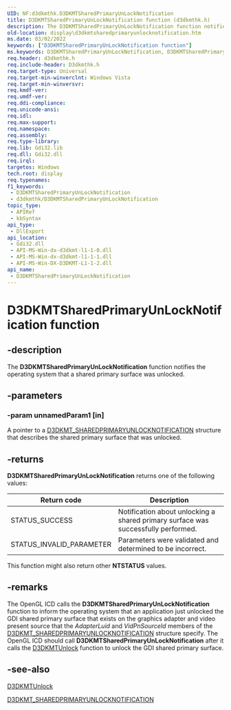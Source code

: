 ```yaml
---
UID: NF:d3dkmthk.D3DKMTSharedPrimaryUnLockNotification
title: D3DKMTSharedPrimaryUnLockNotification function (d3dkmthk.h)
description: The D3DKMTSharedPrimaryUnLockNotification function notifies the operating system that a shared primary surface was unlocked.
old-location: display\d3dkmtsharedprimaryunlocknotification.htm
ms.date: 03/02/2022
keywords: ["D3DKMTSharedPrimaryUnLockNotification function"]
ms.keywords: D3DKMTSharedPrimaryUnLockNotification, D3DKMTSharedPrimaryUnLockNotification function [Display Devices], OpenGL_Functions_311a1879-e3f7-44e2-aa1a-0c070e45bf85.xml, d3dkmthk/D3DKMTSharedPrimaryUnLockNotification, display.d3dkmtsharedprimaryunlocknotification
req.header: d3dkmthk.h
req.include-header: D3dkmthk.h
req.target-type: Universal
req.target-min-winverclnt: Windows Vista
req.target-min-winversvr: 
req.kmdf-ver: 
req.umdf-ver: 
req.ddi-compliance: 
req.unicode-ansi: 
req.idl: 
req.max-support: 
req.namespace: 
req.assembly: 
req.type-library: 
req.lib: Gdi32.lib
req.dll: Gdi32.dll
req.irql: 
targetos: Windows
tech.root: display
req.typenames: 
f1_keywords:
 - D3DKMTSharedPrimaryUnLockNotification
 - d3dkmthk/D3DKMTSharedPrimaryUnLockNotification
topic_type:
 - APIRef
 - kbSyntax
api_type:
 - DllExport
api_location:
 - Gdi32.dll
 - API-MS-Win-dx-d3dkmt-l1-1-0.dll
 - API-MS-Win-dx-d3dkmt-l1-1-1.dll
 - API-MS-Win-DX-D3DKMT-L1-1-2.dll
api_name:
 - D3DKMTSharedPrimaryUnLockNotification
---
```


# D3DKMTSharedPrimaryUnLockNotification function

## -description

The **D3DKMTSharedPrimaryUnLockNotification** function notifies the operating system that a shared primary surface was unlocked.

## -parameters

### -param unnamedParam1 [in]

A pointer to a [D3DKMT_SHAREDPRIMARYUNLOCKNOTIFICATION](ns-d3dkmthk-_d3dkmt_sharedprimaryunlocknotification.md) structure that describes the shared primary surface that was unlocked.

## -returns

**D3DKMTSharedPrimaryUnLockNotification** returns one of the following values:

| Return code | Description |
|--|--|
| STATUS_SUCCESS | Notification about unlocking a shared primary surface was successfully performed. |
| STATUS_INVALID_PARAMETER | Parameters were validated and determined to be incorrect. |

This function might also return other **NTSTATUS** values.

## -remarks

The OpenGL ICD calls the **D3DKMTSharedPrimaryUnLockNotification** function to inform the operating system that an application just unlocked the GDI shared primary surface that exists on the graphics adapter and video present source that the *AdapterLuid* and *VidPnSourceId* members of the [D3DKMT_SHAREDPRIMARYUNLOCKNOTIFICATION](ns-d3dkmthk-_d3dkmt_sharedprimaryunlocknotification.md) structure specify. The OpenGL ICD should call **D3DKMTSharedPrimaryUnLockNotification** after it calls the [D3DKMTUnlock](nf-d3dkmthk-d3dkmtunlock.md) function to unlock the GDI shared primary surface.

## -see-also

[D3DKMTUnlock](nf-d3dkmthk-d3dkmtunlock.md)

[D3DKMT_SHAREDPRIMARYUNLOCKNOTIFICATION](ns-d3dkmthk-_d3dkmt_sharedprimaryunlocknotification.md)
